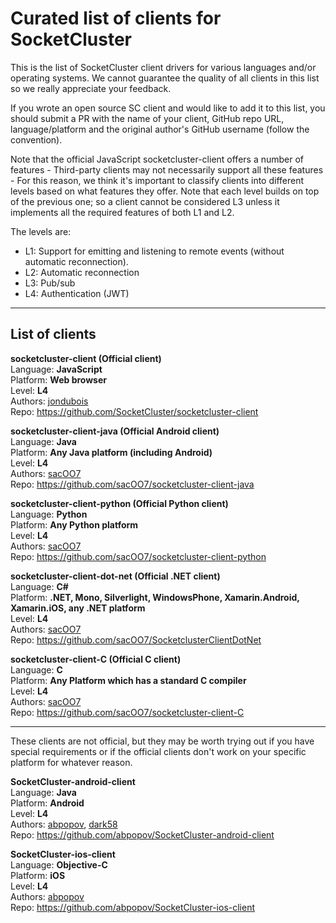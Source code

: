 # Curated list of clients for SocketCluster

This is the list of SocketCluster client drivers for various languages and/or operating systems.
We cannot guarantee the quality of all clients in this list so we really appreciate your feedback.

If you wrote an open source SC client and would like to add it to this list, you should submit a PR with
the name of your client, GitHub repo URL, language/platform and the original author's GitHub username (follow the convention).

Note that the official JavaScript socketcluster-client offers a number of features - Third-party clients
may not necessarily support all these features - For this reason, we think it's important to classify
clients into different levels based on what features they offer.
Note that each level builds on top of the previous one; so a client cannot be considered L3 unless it implements all the required features of both L1 and L2.

The levels are:

- L1: Support for emitting and listening to remote events (without automatic reconnection).
- L2: Automatic reconnection
- L3: Pub/sub
- L4: Authentication (JWT)

---

## List of clients

**socketcluster-client (Official client)**  
Language: **JavaScript**  
Platform: **Web browser**  
Level: **L4**  
Authors: [jondubois](https://github.com/jondubois)  
Repo: https://github.com/SocketCluster/socketcluster-client

**socketcluster-client-java (Official Android client)**  
Language: **Java**  
Platform: **Any Java platform (including Android)**  
Level: **L4**  
Authors: [sacOO7](https://github.com/sacOO7)  
Repo: https://github.com/sacOO7/socketcluster-client-java

**socketcluster-client-python (Official Python client)**  
Language: **Python**  
Platform: **Any Python platform**  
Level: **L4**  
Authors: [sacOO7](https://github.com/sacOO7)  
Repo: https://github.com/sacOO7/socketcluster-client-python

**socketcluster-client-dot-net (Official .NET client)**  
Language: **C#**  
Platform: **.NET, Mono, Silverlight, WindowsPhone, Xamarin.Android, Xamarin.iOS, any .NET platform**  
Level: **L4**  
Authors: [sacOO7](https://github.com/sacOO7)  
Repo: https://github.com/sacOO7/SocketclusterClientDotNet

**socketcluster-client-C (Official C client)**  
Language: **C**  
Platform: **Any Platform which has a standard C compiler**  
Level: **L4**  
Authors: [sacOO7](https://github.com/sacOO7)  
Repo: https://github.com/sacOO7/socketcluster-client-C

---

These clients are not official, but they may be worth trying out if you have special requirements or if the official clients don't work on your specific platform for whatever reason.

**SocketCluster-android-client**  
Language: **Java**  
Platform: **Android**  
Level: **L4**  
Authors: [abpopov](https://github.com/abpopov), [dark58](https://github.com/dark58)  
Repo: https://github.com/abpopov/SocketCluster-android-client

**SocketCluster-ios-client**  
Language: **Objective-C**  
Platform: **iOS**  
Level: **L4**  
Authors: [abpopov](https://github.com/abpopov)  
Repo: https://github.com/abpopov/SocketCluster-ios-client

